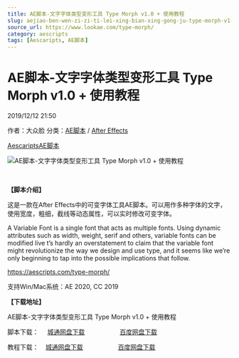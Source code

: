 ```yaml
---
title: AE脚本-文字字体类型变形工具 Type Morph v1.0 + 使用教程
slug: aejiao-ben-wen-zi-zi-ti-lei-xing-bian-xing-gong-ju-type-morph-v1-0-shi-yong-jiao-cheng
source_url: https://www.lookae.com/type-morph/
category: aescripts
tags: [Aescaripts, AE脚本]
---
```

# AE脚本-文字字体类型变形工具 Type Morph v1.0 + 使用教程

2019/12/12 21:50

作者：大众脸
分类：[AE脚本](https://www.lookae.com/after-effects/aescripts/) / [After Effects](https://www.lookae.com/after-effects/)

[Aescaripts](https://www.lookae.com/tag/aescaripts/)[AE脚本](https://www.lookae.com/tag/ae%e8%84%9a%e6%9c%ac/)

![AE脚本-文字字体类型变形工具 Type Morph v1.0 + 使用教程](https://www.lookae.com/wp-content/uploads/2019/12/Type-Morph.jpg "AE脚本-文字字体类型变形工具 Type Morph v1.0 + 使用教程-LookAE.com")

﻿

**【脚本介绍】**

这是一款在After Effects中的可变字体工具AE脚本。可以用作多种字体的文字，使用宽度，粗细，截线等动态属性，可以实时修改可变字体。

A Variable Font is a single font that acts as multiple fonts. Using dynamic attributes such as width, weight, serif and others, variable fonts can be modified live t’s hardly an overstatement to claim that the variable font might revolutionize the way we design and use type, and it seems like we’re only beginning to tap into the possible implications that follow.

https://aescripts.com/type-morph/

支持Win/Mac系统：AE 2020, CC 2019

**【下载地址】**

AE脚本-文字字体类型变形工具 Type Morph v1.0 + 使用教程

脚本下载：     [城通网盘下载](https://tc5.us/file/680462-413226028)                    [百度网盘下载](https://pan.baidu.com/s/19DtngkgOkkew6ixD8vaPfw)

教程下载：    [城通网盘下载](https://tc5.us/file/680462-413455612)                    [百度网盘下载](https://pan.baidu.com/s/1Jd4yEx7MwkE3nOSqFl18Gw)
